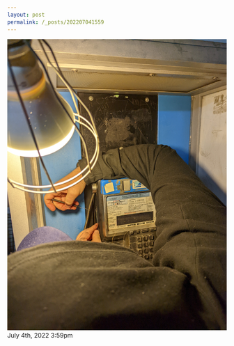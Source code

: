 ```yaml
---
layout: post
permalink: /_posts/202207041559
---
```


<img src="/images/blog/688888828535177216.jpg"/>

<div id="footer">
<span id="timestamp"> July 4th, 2022 3:59pm </span>
</div>
